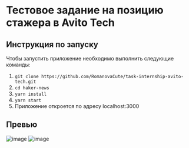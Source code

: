 # Тестовое задание на позицию стажера в Avito Tech
## Инструкция по запуску

Чтобы запустить приложение необходимо выполнить следующие команды:
1. ``git clone https://github.com/RomanovaCute/task-internship-avito-tech.git``
2. ``cd haker-news``
3. ``yarn install``
4. ``yarn start``
5. Приложение откроется по адресу localhost:3000

## Превью
![image](https://user-images.githubusercontent.com/98029620/198887853-5910b830-14f1-4c03-90b0-8dd19d475482.png)
![image](https://user-images.githubusercontent.com/98029620/198888467-1de1b3ce-d280-4798-b6b4-b66d14a8f3f0.png)
